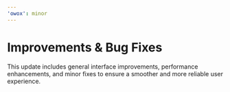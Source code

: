 ```yaml
---
'owox': minor
---
```


# Improvements & Bug Fixes

This update includes general interface improvements, performance enhancements, and minor fixes to ensure a smoother and more reliable user experience.
